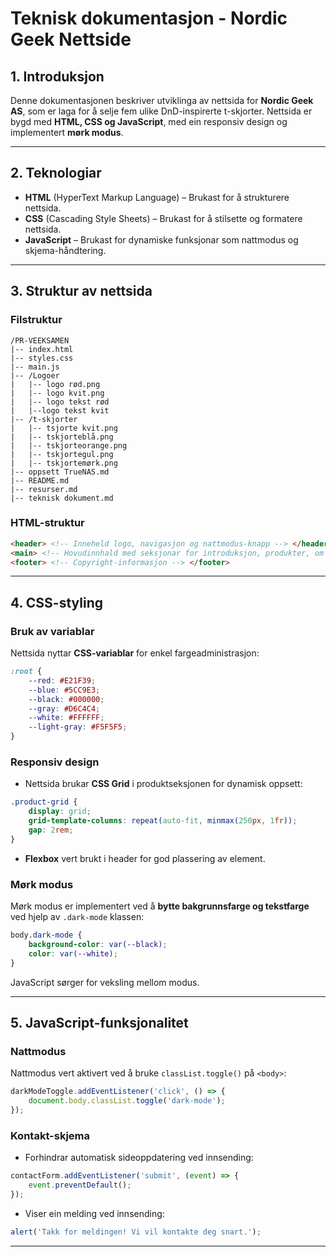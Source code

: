 # Teknisk dokumentasjon - Nordic Geek Nettside

## 1. Introduksjon
Denne dokumentasjonen beskriver utviklinga av nettsida for **Nordic Geek AS**, som er laga for å selje fem ulike DnD-inspirerte t-skjorter. Nettsida er bygd med **HTML, CSS og JavaScript**, med ein responsiv design og implementert **mørk modus**.

---

## 2. Teknologiar
- **HTML** (HyperText Markup Language) – Brukast for å strukturere nettsida.
- **CSS** (Cascading Style Sheets) – Brukast for å stilsette og formatere nettsida.
- **JavaScript** – Brukast for dynamiske funksjonar som nattmodus og skjema-håndtering.

---

## 3. Struktur av nettsida

### Filstruktur
```
/PR-VEEKSAMEN
|-- index.html
|-- styles.css
|-- main.js
|-- /Logoer
|   |-- logo rød.png
|   |-- logo kvit.png
|   |-- logo tekst rød
|   |--logo tekst kvit
|-- /t-skjorter
|   |-- tsjorte kvit.png
|   |-- tskjorteblå.png
|   |-- tskjorteorange.png
|   |-- tskjortegul.png
|   |-- tskjortemørk.png
|-- oppsett TrueNAS.md
|-- README.md
|-- resurser.md
|-- teknisk dokument.md
```

### HTML-struktur
```html
<header> <!-- Inneheld logo, navigasjon og nattmodus-knapp --> </header>
<main> <!-- Hovudinnhald med seksjonar for introduksjon, produkter, om oss og kontakt --> </main>
<footer> <!-- Copyright-informasjon --> </footer>
```
---

## 4. CSS-styling

### Bruk av variablar
Nettsida nyttar **CSS-variablar** for enkel fargeadministrasjon:
```css
:root {
    --red: #E21F39;
    --blue: #5CC9E3;
    --black: #000000;
    --gray: #D6C4C4;
    --white: #FFFFFF;
    --light-gray: #F5F5F5;
}
```

### Responsiv design
- Nettsida brukar **CSS Grid** i produktseksjonen for dynamisk oppsett:
```css
.product-grid {
    display: grid;
    grid-template-columns: repeat(auto-fit, minmax(250px, 1fr));
    gap: 2rem;
}
```
- **Flexbox** vert brukt i header for god plassering av element.

### Mørk modus
Mørk modus er implementert ved å **bytte bakgrunnsfarge og tekstfarge** ved hjelp av `.dark-mode` klassen:
```css
body.dark-mode {
    background-color: var(--black);
    color: var(--white);
}
```
JavaScript sørger for veksling mellom modus.

---

## 5. JavaScript-funksjonalitet

### Nattmodus
Nattmodus vert aktivert ved å bruke `classList.toggle()` på `<body>`:
```js
darkModeToggle.addEventListener('click', () => {
    document.body.classList.toggle('dark-mode');
});
```

### Kontakt-skjema
- Forhindrar automatisk sideoppdatering ved innsending:
```js
contactForm.addEventListener('submit', (event) => {
    event.preventDefault();
});
```
- Viser ein melding ved innsending:
```js
alert('Takk for meldingen! Vi vil kontakte deg snart.');
```

---
